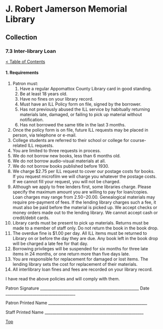 [0]: ../README.md
[7.3]: inter-library-loan.md

# J. Robert Jamerson Memorial Library
## Collection
### 7.3 Inter-library Loan
[< Table of Contents][0]

#### 1. Requirements

1. Patron must: 
	1. Have a regular Appomattox County Library card in good standing.
	2. Be at least 18 years old.
	3. Have no fines on your library record.
	4. Must have an ILL Policy form on file, signed by the borrower.
	5. Has not previously abused the ILL service by habitually returning materials late, damaged, or failing to pick up material without notification.
	6. Has not borrowed the same title in the last 3 months.
2. Once the policy form is on file, future ILL requests may be placed in person, via telephone or e-mail.
3. College students are referred to their school or college for course-related ILL requests.
4. You are limited to three requests in process.
5. We do not borrow new books, less than 6 months old.
6. We do not borrow audio-visual materials at all.
7. We do not borrow books published before 1930.
8. We charge $2.75 per ILL request to cover our postage costs for books. If you request microfilm we will charge you whatever the postage costs. If we cannot fill your request, you will not be charged.
9. Although we apply to free lenders first, some libraries charge. Please specify the maximum amount you are willing to pay for loan/copies. Loan charges may range from $2.50-$20.00. Genealogical materials may require pre-payment of fees. If the lending library charges such a fee, it must also be paid before the material is picked up. We accept checks or money orders made out to the lending library. We cannot accept cash or credit/debit cards.
10. Library cards must be present to pick up materials. Returns must be made to a member of staff only. Do not return the book in the book drop.
11. The overdue fine is $1.00 per day. All ILL items must be returned to Library on or before the day they are due. Any book left in the book drop will be charged a late fee for that day.
12. Borrowing privileges will be suspended for six months for three late items in 24 months, or one return more than five days late.
13. You are responsible for replacement for damaged or lost items. The lending library sets the cost for replacement of their materials.
14. All interlibrary loan fines and fees are recorded on your library record.

I have read the above policies and will comply with them.

Patron Signature ___________________________________________________	 Date ____________________________________

Patron Printed Name ___________________________________________________

Staff Printed Name ___________________________________________________

[Top][7.3]
